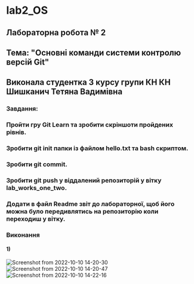# lab2_OS
## Лабораторна робота № 2
## Тема: "Основні команди системи контролю версій Git"
## Виконала студентка 3 курсу групи КН КН Шишканич Тетяна Вадимівна
### Завдання:
### Пройти гру Git Learn та зробити скріншоти пройдених рівнів.
### Зробити git init папки із файлом  hello.txt та bash скриптом.
### Зробити git commit.
### Зробити git push у віддалений репозиторій у вітку lab_works_one_two.
### Додати в файл Readme звіт до лабораторної, щоб його можна було передивлятись на репозиторію коли переходиш у вітку.
### Виконання
#### 1)
![Screenshot from 2022-10-10 14-20-30](https://user-images.githubusercontent.com/113624644/194855047-30e887e7-1f93-432b-8b10-08289e3acdeb.png)
![Screenshot from 2022-10-10 14-20-47](https://user-images.githubusercontent.com/113624644/194855070-3648fdd1-d128-40ae-9c91-5f465e436ab2.png)
![Screenshot from 2022-10-10 14-22-16](https://user-images.githubusercontent.com/113624644/194855240-314809bf-bdf0-4856-bd86-83f001873880.png)
